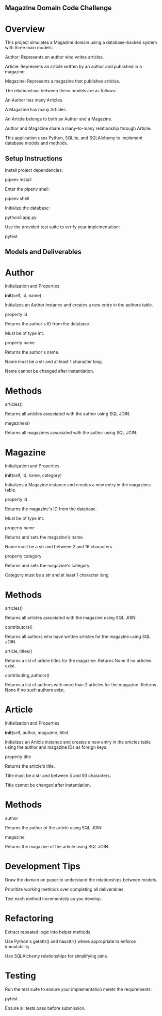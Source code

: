 ## Magazine Domain Code Challenge

# Overview

This project simulates a Magazine domain using a database-backed system with three main models:

Author: Represents an author who writes articles.

Article: Represents an article written by an author and published in a magazine.

Magazine: Represents a magazine that publishes articles.

The relationships between these models are as follows:

An Author has many Articles.

A Magazine has many Articles.

An Article belongs to both an Author and a Magazine.

Author and Magazine share a many-to-many relationship through Article.

This application uses Python, SQLite, and SQLAlchemy to implement database models and methods.

## Setup Instructions

Install project dependencies:

pipenv install

Enter the pipenv shell:

pipenv shell

Initialize the database:

python3 app.py

Use the provided test suite to verify your implementation:

pytest

## Models and Deliverables

# Author

Initialization and Properties

__init__(self, id, name)

Initializes an Author instance and creates a new entry in the authors table.

property id

Returns the author's ID from the database.

Must be of type int.

property name

Returns the author's name.

Name must be a str and at least 1 character long.

Name cannot be changed after instantiation.

# Methods

articles()

Returns all articles associated with the author using SQL JOIN.

magazines()

Returns all magazines associated with the author using SQL JOIN.

# Magazine

Initialization and Properties

__init__(self, id, name, category)

Initializes a Magazine instance and creates a new entry in the magazines table.

property id

Returns the magazine's ID from the database.

Must be of type int.

property name

Returns and sets the magazine's name.

Name must be a str and between 2 and 16 characters.

property category

Returns and sets the magazine's category.

Category must be a str and at least 1 character long.

# Methods

articles()

Returns all articles associated with the magazine using SQL JOIN.

contributors()

Returns all authors who have written articles for the magazine using SQL JOIN.

article_titles()

Returns a list of article titles for the magazine. Returns None if no articles exist.

contributing_authors()

Returns a list of authors with more than 2 articles for the magazine. Returns None if no such authors exist.

# Article

Initialization and Properties

__init__(self, author, magazine, title)

Initializes an Article instance and creates a new entry in the articles table using the author and magazine IDs as foreign keys.

property title

Returns the article's title.

Title must be a str and between 5 and 50 characters.

Title cannot be changed after instantiation.

# Methods

author

Returns the author of the article using SQL JOIN.

magazine

Returns the magazine of the article using SQL JOIN.

# Development Tips

Draw the domain on paper to understand the relationships between models.

Prioritize working methods over completing all deliverables.

Test each method incrementally as you develop.

# Refactoring

Extract repeated logic into helper methods.

Use Python's getattr() and hasattr() where appropriate to enforce immutability.

Use SQLAlchemy relationships for simplifying joins.

# Testing

Run the test suite to ensure your implementation meets the requirements:

pytest

Ensure all tests pass before submission.

